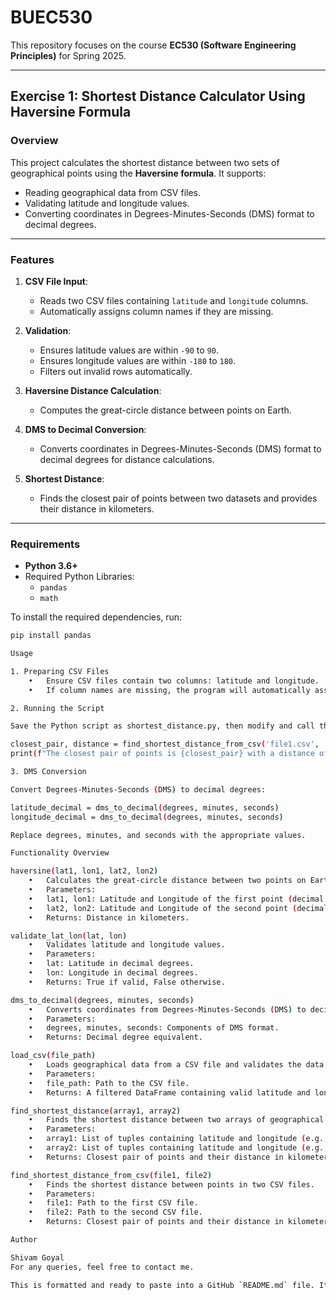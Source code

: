 # BUEC530

This repository focuses on the course **EC530 (Software Engineering Principles)** for Spring 2025.

---

## Exercise 1: Shortest Distance Calculator Using Haversine Formula

### Overview

This project calculates the shortest distance between two sets of geographical points using the **Haversine formula**. It supports:
- Reading geographical data from CSV files.
- Validating latitude and longitude values.
- Converting coordinates in Degrees-Minutes-Seconds (DMS) format to decimal degrees.

---

### Features
1. **CSV File Input**:
   - Reads two CSV files containing `latitude` and `longitude` columns.
   - Automatically assigns column names if they are missing.

2. **Validation**:
   - Ensures latitude values are within `-90` to `90`.
   - Ensures longitude values are within `-180` to `180`.
   - Filters out invalid rows automatically.

3. **Haversine Distance Calculation**:
   - Computes the great-circle distance between points on Earth.

4. **DMS to Decimal Conversion**:
   - Converts coordinates in Degrees-Minutes-Seconds (DMS) format to decimal degrees for distance calculations.

5. **Shortest Distance**:
   - Finds the closest pair of points between two datasets and provides their distance in kilometers.

---

### Requirements

- **Python 3.6+**
- Required Python Libraries:
  - `pandas`
  - `math`

To install the required dependencies, run:
```bash
pip install pandas

Usage

1. Preparing CSV Files
	•	Ensure CSV files contain two columns: latitude and longitude.
	•	If column names are missing, the program will automatically assign them.

2. Running the Script

Save the Python script as shortest_distance.py, then modify and call the function:

closest_pair, distance = find_shortest_distance_from_csv('file1.csv', 'file2.csv')
print(f"The closest pair of points is {closest_pair} with a distance of {distance:.2f} km.")

3. DMS Conversion

Convert Degrees-Minutes-Seconds (DMS) to decimal degrees:

latitude_decimal = dms_to_decimal(degrees, minutes, seconds)
longitude_decimal = dms_to_decimal(degrees, minutes, seconds)

Replace degrees, minutes, and seconds with the appropriate values.

Functionality Overview

haversine(lat1, lon1, lat2, lon2)
	•	Calculates the great-circle distance between two points on Earth.
	•	Parameters:
	•	lat1, lon1: Latitude and Longitude of the first point (decimal degrees).
	•	lat2, lon2: Latitude and Longitude of the second point (decimal degrees).
	•	Returns: Distance in kilometers.

validate_lat_lon(lat, lon)
	•	Validates latitude and longitude values.
	•	Parameters:
	•	lat: Latitude in decimal degrees.
	•	lon: Longitude in decimal degrees.
	•	Returns: True if valid, False otherwise.

dms_to_decimal(degrees, minutes, seconds)
	•	Converts coordinates from Degrees-Minutes-Seconds (DMS) to decimal degrees.
	•	Parameters:
	•	degrees, minutes, seconds: Components of DMS format.
	•	Returns: Decimal degree equivalent.

load_csv(file_path)
	•	Loads geographical data from a CSV file and validates the data.
	•	Parameters:
	•	file_path: Path to the CSV file.
	•	Returns: A filtered DataFrame containing valid latitude and longitude values.

find_shortest_distance(array1, array2)
	•	Finds the shortest distance between two arrays of geographical points.
	•	Parameters:
	•	array1: List of tuples containing latitude and longitude (e.g., [(lat1, lon1), ...]).
	•	array2: List of tuples containing latitude and longitude (e.g., [(lat2, lon2), ...]).
	•	Returns: Closest pair of points and their distance in kilometers.

find_shortest_distance_from_csv(file1, file2)
	•	Finds the shortest distance between points in two CSV files.
	•	Parameters:
	•	file1: Path to the first CSV file.
	•	file2: Path to the second CSV file.
	•	Returns: Closest pair of points and their distance in kilometers.

Author

Shivam Goyal
For any queries, feel free to contact me.

This is formatted and ready to paste into a GitHub `README.md` file. It is concise and excludes examples while focusing on functionality, setup, and usage instructions.

